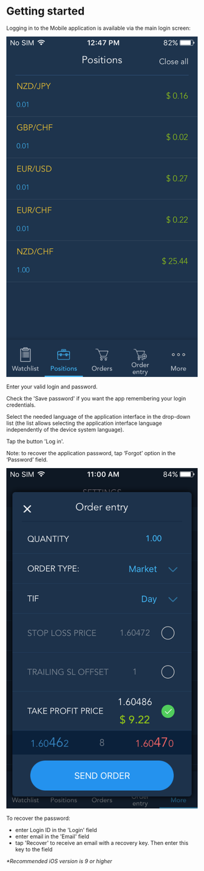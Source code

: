 # Getting started

Logging in to the Mobile application is available via the main login screen:

![](../../../.gitbook/assets/1%20%283%29.png)


Enter your valid login and password.

Check the 'Save password' if you want the app remembering your login credentials.

Select the needed language of the application interface in the drop-down list \(the list allows selecting the application interface language independently of the device system language\).

Tap the button 'Log in'.

Note: to recover the application password, tap ‘Forgot’ option in the ‘Password’ field.

![](../../../.gitbook/assets/2.png)

To recover the password:

* enter Login ID in the 'Login' field
* enter email in the 'Email' field
* tap 'Recover' to receive an email with a recovery key. Then enter this key to the field

_\*Recommended iOS version is 9 or higher_
